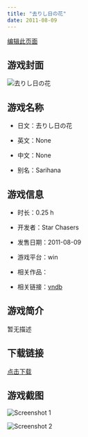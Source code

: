 ```yaml
---
title: "去りし日の花"
date: 2011-08-09
---
```

[编辑此页面](https://github.com/ACG-3/ADV3-source/blob/main/source/_posts/games/%E5%8E%BB%E3%82%8A%E3%81%97%E6%97%A5%E3%81%AE%E8%8A%B1.md)

## 游戏封面

![去りし日の花](https%3A//pan.timero.xyz/onedrive/img_lib_001/%E5%8E%BB%E3%82%8A%E3%81%97%E6%97%A5%E3%81%AE%E8%8A%B1_cover.avif)


## 游戏名称

- 日文：去りし日の花
- 英文：None
- 中文：None

- 别名：Sarihana


## 游戏信息

- 时长：0.25 h
- 开发者：Star Chasers
- 发售日期：2011-08-09
- 游戏平台：win
- 相关作品：

- 相关链接：[vndb](https://vndb.org/v28411)


## 游戏简介

暂无描述


## 下载链接

[点击下载](https://pan.timero.xyz/onedrive/adv_lib_001/%E5%8E%BB%E3%82%8A%E3%81%97%E6%97%A5%E3%81%AE%E8%8A%B1)


## 游戏截图


![Screenshot 1](https%3A//pan.timero.xyz/onedrive/img_lib_001/%E5%8E%BB%E3%82%8A%E3%81%97%E6%97%A5%E3%81%AE%E8%8A%B1_Screenshot_1.avif)

![Screenshot 2](https%3A//pan.timero.xyz/onedrive/img_lib_001/%E5%8E%BB%E3%82%8A%E3%81%97%E6%97%A5%E3%81%AE%E8%8A%B1_Screenshot_2.avif)

